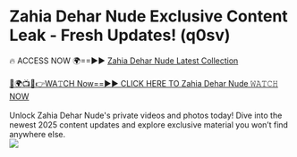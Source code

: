 # Zahia Dehar Nude Exclusive Content Leak - Fresh Updates! (q0sv)

🔥 ACCESS NOW 🌍==►► <a href="https://tinyurl.com/yc657z5k" rel="nofollow">Zahia Dehar Nude Latest Collection</a>
<br><br>
[🔴🌍📺📱👉WA𝚃CH Now==►► CLICK HERE TO Zahia Dehar Nude 𝚆𝙰𝚃𝙲𝙷 NOW](https://tinyurl.com/yc657z5k)
<br><br>
Unlock Zahia Dehar Nude's private videos and photos today! Dive into the newest 2025 content updates and explore exclusive material you won’t find anywhere else.
<br>
<a href="https://tinyurl.com/yc657z5k" rel="nofollow" data-target="animated-image.originalLink"><img src="https://camo.githubusercontent.com/8a4f000d20f83aca3bf7ec5f350d767afa0574a8a352519fd8cfa583a6f93a33/68747470733a2f2f692e696d6775722e636f6d2f644a486b345a712e676966" data-canonical-src="https://i.imgur.com/dJHk4Zq.gif" style="max-width: 100%; display: inline-block;" data-target="animated-image.originalImage"></a>
<br>
